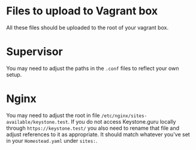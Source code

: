 # Files to upload to Vagrant box
All these files should be uploaded to the root of your vagrant box.

# Supervisor
You may need to adjust the paths in the `.conf` files to reflect your own setup.

# Nginx
You may need to adjust the root in file `/etc/nginx/sites-available/keystone.test`. If you do not access Keystone.guru
locally through `https://keystone.test/` you also need to rename that file and adjust references to it as appropriate.
It should match whatever you've set in your `Homestead.yaml` under `sites:`.